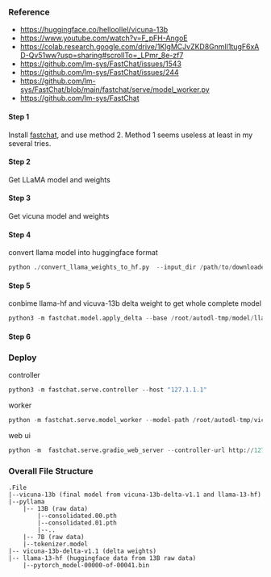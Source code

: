 
### Reference
- https://huggingface.co/helloollel/vicuna-13b
- https://www.youtube.com/watch?v=F_pFH-AngoE
- https://colab.research.google.com/drive/1KlgMCJvZKD8Gnmll1tugF6xAD-Qv51ww?usp=sharing#scrollTo=_LPmr_8e-zf7
- https://github.com/lm-sys/FastChat/issues/1543
- https://github.com/lm-sys/FastChat/issues/244
- https://github.com/lm-sys/FastChat/blob/main/fastchat/serve/model_worker.py
- https://github.com/lm-sys/FastChat


#### Step 1
Install [fastchat](https://github.com/lm-sys/FastChat), and use method 2. Method 1 seems useless at least in my several tries.

#### Step 2
Get LLaMA model and weights


#### Step 3
Get vicuna model and weights

#### Step 4
convert llama model into huggingface format
```python
python ./convert_llama_weights_to_hf.py  --input_dir /path/to/downloaded/llama/weights --model_size 13B --output_dir ./path
```

#### Step 5
conbime llama-hf and vicuva-13b delta weight to get whole complete model
```python
python3 -m fastchat.model.apply_delta --base /root/autodl-tmp/model/llama-13b-hf --delta /root/autodl-tmp/vicuna_data/vicuna-13b-delta-v1.1 --target /root/autodl-tmp/vicuna-13b 
```
#### Step 6
### Deploy
controller
```python
python3 -m fastchat.serve.controller --host "127.1.1.1"
```
worker
```python
python -m fastchat.serve.model_worker --model-path /root/autodl-tmp/vicuna-13b --controller-address http://127.1.1.1:21001 --port 21002 --worker-address "http://127.1.1.1:21002" --num-gpu 2 --host 127.1.1.1
```
web ui
```python
python -m  fastchat.serve.gradio_web_server --controller-url http://127.1.1.1:21001 --host 127.1.1.1  --port 21004
```
### Overall File Structure
```
.File
|--vicuna-13b (final model from vicuna-13b-delta-v1.1 and llama-13-hf)
|--pyllama
    |-- 13B (raw data)
        |--consolidated.00.pth
        |--consolidated.01.pth
        |--..
    |-- 7B (raw data)
    |--tokenizer.model
|-- vicuna-13b-delta-v1.1 (delta weights)
|-- llama-13-hf (huggingface data from 13B raw data)
    |--pytorch_model-00000-of-00041.bin
```
